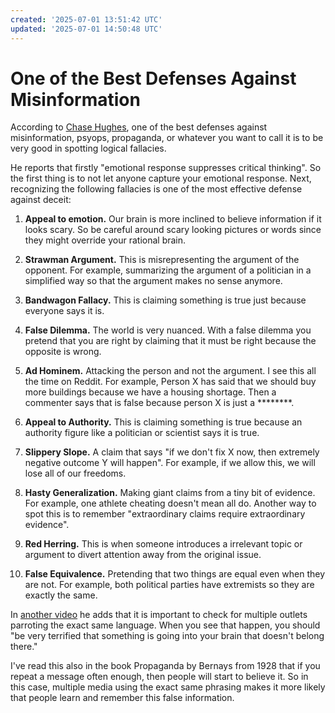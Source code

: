 ```yaml
---
created: '2025-07-01 13:51:42 UTC'
updated: '2025-07-01 14:50:48 UTC'
---
```


# One of the Best Defenses Against Misinformation

According to [Chase Hughes](https://www.youtube.com/watch?v=b3AN2wY4qAM), one of the best defenses against misinformation, psyops, propaganda, or whatever you want to call it is to be very good in spotting logical fallacies.

He reports that firstly "emotional response suppresses critical thinking". So the first thing is to not let anyone capture your emotional response. Next, recognizing the following fallacies is one of the most effective defense against deceit:

1. **Appeal to emotion.** Our brain is more inclined to believe information if it looks scary. So be careful around scary looking pictures or words since they might override your rational brain.

1. **Strawman Argument.** This is misrepresenting the argument of the opponent. For example, summarizing the argument of a politician in a simplified way so that the argument makes no sense anymore.

1. **Bandwagon Fallacy.** This is claiming something is true just because everyone says it is.

1. **False Dilemma.** The world is very nuanced. With a false dilemma you pretend that you are right by claiming that it must be right because the opposite is wrong.

1. **Ad Hominem.** Attacking the person and not the argument. I see this all the time on Reddit. For example, Person X has said that we should buy more buildings because we have a housing shortage. Then a commenter says that is false because person X is just a ********.

1. **Appeal to Authority.** This is claiming something is true because an authority figure like a politician or scientist says it is true.

1. **Slippery Slope.** A claim that says "if we don't fix X now, then extremely negative outcome Y will happen". For example, if we allow this, we will lose all of our freedoms.

1. **Hasty Generalization.** Making giant claims from a tiny bit of evidence. For example, one athlete cheating doesn't mean all do. Another way to spot this is to remember "extraordinary claims require extraordinary evidence".

1. **Red Herring.** This is when someone introduces a irrelevant topic or argument to divert attention away from the original issue.

1. **False Equivalence.** Pretending that two things are equal even when they are not. For example, both political parties have extremists so they are exactly the same.

In [another video](https://www.youtube.com/watch?v=nTpQq1a9zhI) he adds that it is important to check for multiple outlets parroting the exact same language.
When you see that happen, you should "be very terrified that something is going into your brain that doesn't belong there."

I've read this also in the book Propaganda by Bernays from 1928 that if you repeat a message often enough, then people will start to believe it. So in this case, multiple media using the exact same phrasing makes it more likely that people learn and remember this false information.

